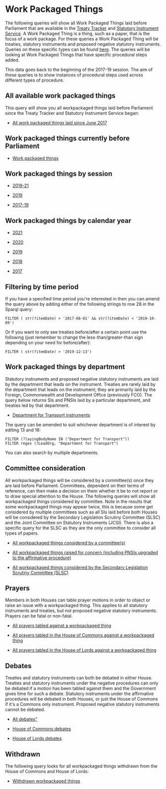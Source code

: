 # Work Packaged Things

The following queries will show all Work Packaged Things laid before Parliament that are available in the [Treaty Tracker](https://treaties.parliament.uk) and [Statutory Instrument Service](https://statutoryinstruments.parliament.uk/). A Work Packaged Thing is a thing, such as a paper, that is the focus of a work package. For these queries a Work Packaged Thing will be treaties, statutory instruments and proposed negative statutory instruments. Queries on these specific types can be found [here](https://ukparliament.github.io/ontologies/procedure/meta/queries/). The queries will be looking at Work Packaged Things that have specific procedural steps added.

This data goes back to the beginning of the 2017-19 session. The aim of these queries is to show instances of procedural steps used across different types of procedure.


## All available work packaged things

This query will show you all workpackaged things laid before Parliament since the Treaty Tracker and Statutory Instrument Service began:

* <a href="https://api.parliament.uk/s/7d7b3541">All work packaged things laid since June 2017</a>

## Work packaged things currently before Parliament

* [Work packaged things](https://api.parliament.uk/s/76f8e5d8)  

## Work packaged things by session

* <a href="https://api.parliament.uk/s/bdf2ffa0">2019-21</a>

* <a href="https://api.parliament.uk/s/f98085b7">2019</a>

* <a href="https://api.parliament.uk/s/d3a5bb97">2017-19</a>

## Work packaged things by calendar year

* <a href="https://api.parliament.uk/s/ad134b42">2021</a>

* <a href="https://api.parliament.uk/s/db5dbc71">2020</a>

* <a href="https://api.parliament.uk/s/a9672915">2019</a>

* <a href="https://api.parliament.uk/s/cdac2245">2018</a>

* <a href="https://api.parliament.uk/s/cafa3196">2017</a>

## Filtering by time period

If you have a specified time period you're interested in then you can amend the query above by adding either of the following strings to row 28 in the Sparql query:

    FILTER ( str(?itemDate) > '2017-06-01' && str(?itemDate) < '2019-10-09') 

Or if you want to only see treaties before/after a certain point use the following (just remember to change the less-than/greater-than sign depending on your need for before/after):

    FILTER ( str(?itemDate) > '2019-12-13')

## Work packaged things by department

Statutory instruments and proposed negative statutory instruments are laid by the department that leads on the instrument. Treaties are rarely laid by the department that leads on the instrument; they are primarily laid by the Foreign, Commonwealth and Development Office (previously FCO). The query below returns SIs and PNSIs laid by a particular department, and treaties led by that department. 

* <a href="https://api.parliament.uk/s/6e92a812">Department for Transport instruments</a>

The query can be amended to suit whichever department is of interest by editing 13 and 16:

	FILTER (?layingBodyName IN ("Department for Transport"))
    FILTER regex (?LeadOrg, "Department for Transport")
	
You can also search by multiple departments.

## Committee consideration

All workpackaged things will be considered by a committee(s) once they are laid before Parliament. Committees, dependent on their terms of reference, can then make a decision on them whether it be to not report or to draw special attention to the House. The following queries will show all workpackaged things considered by committee. Note in the results that some workpackaged things may appear twice, this is because some get considered by multiple committees such as all SIs laid before both Houses will be considered by the Secondary Legislation Scrutiny Committee (SLSC) and the Joint Committee on Statutory Instruments (JCSI). There is also a specific query for the SLSC as they are the only committee to consider all types of papers. 

* <a href="https://api.parliament.uk/s/8c4d67fb">All workpackaged things considered by a committee(s)</a>

* <a href="https://api.parliament.uk/s/d5095d04">All workpackaged things raised for concern (including PNSIs upgraded to the affirmative procedure)</a>

* <a href="https://api.parliament.uk/s/f488a6b4">All workpackaged things considered by the Secondary Legislation Scrutiny Committee (SLSC)</a>

## Prayers

Members in both Houses can table prayer motions in order to object or raise an issue with a workpackaged thing. This applies to all statutory instruments and treaties, but not proposed negative statutory instruments. Prayers can be fatal or non-fatal. 

* <a href="hhttps://api.parliament.uk/s/a740607f">All prayers tabled against a workpackaged thing</a>

* <a href="https://api.parliament.uk/s/ab61f0a1">All prayers tabled in the House of Commons against a workpackaged thing</a>

* <a href="https://api.parliament.uk/s/79baffb5">All prayers tabled in the House of Lords against a workpackaged thing</a>

## Debates 

Treaties and statutory instruments can both be debated in either House. Treaties and statutory instruments under the negative procedures can only be debated if a motion has been tabled against them and the Government gives time for such a debate. Statutory instruments under the affirmative procedures will be debated in both Houses, or just the House of Commons if it's a Commons only instrument. Proposed negative statutory instruments cannot be debated. 

* <a href="https://api.parliament.uk/s/1d9eb003">All debates"</a>

* <a href="https://api.parliament.uk/s/f747dc4c">House of Commons debates</a>

* <a href="https://api.parliament.uk/s/d9f8981c">House of Lords debates</a>


## Withdrawn 

The following query looks for all workpackaged things withdrawn from the House of Commons and House of Lords:

* <a href="https://api.parliament.uk/s/f2cbf563">Withdrawn workpackaged things</a>
